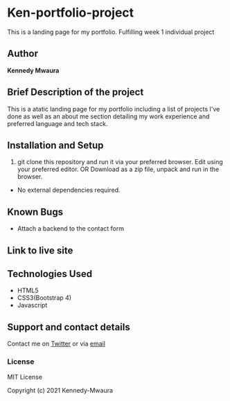 # Ken-portfolio-project

This is a landing page for my portfolio. Fulfilling week 1 individual project

## Author

**Kennedy Mwaura**

## Brief Description of the project

This is a atatic landing page for my portfolio including a list of projects I've done as well as an about me section detailing my work experience and preferred language and tech stack.

## Installation and Setup

  1. git clone this repository and run it via your preferred browser. Edit using your preferred editor.
   OR
   Download as a zip file, unpack and run in the browser.

* No external dependencies required.

## Known Bugs

* Attach a backend to the contact form
  
## Link to live site

## Technologies Used

* HTML5
* CSS3(Bootstrap 4)
* Javascript

## Support and contact details

Contact me on [Twitter](https://twitter.com/KenMwaura1) or via [email](kemwaura@gmail.com)

### License

MIT License

Copyright (c) 2021 Kennedy-Mwaura
